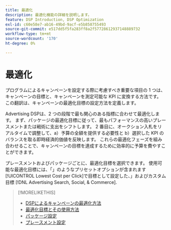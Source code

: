 ```yaml
---
title: 最適化
description: 最適化機能の詳細を説明します。
feature: DSP Introduction, DSP Optimization
exl-id: c60e58e7-ab16-49bd-9acf-e5b858755493
source-git-commit: e517dd5f5fa283ff8a2f57728612937148889732
workflow-type: tm+mt
source-wordcount: '170'
ht-degree: 0%

---
```


# 最適化

プログラムによるキャンペーンを設定する際に考慮すべき重要な項目の 1 つは、キャンペーンの目標と、キャンペーンを測定可能な KPI に変換する方法です。 この翻訳は、キャンペーンの最適化目標の設定方法を定義します。

Advertising DSPは、2 つの段階で最も関心のある指標に合わせて最適化します。 まず、パッケージの最適化目標に従って、最もパフォーマンスの高いプレースメントまたは戦術に支出をシフトします。 2 番目に、オークション入札をリアルタイムで調整して、a）予算の全額を提供する必要性と b）選択した KPI のバランスを取る即時経済的価値を反映します。 これらの最適化フェーズを組み合わせることで、キャンペーンの目標を達成するために効率的に予算を費やすことができます。

プレースメントおよびパッケージごとに、最適化目標を選択できます。 使用可能な最適化目標には、「」のようなプリセットオプションが含まれます[!UICONTROL Lowest Cost per Click]で目標として設定した、」およびカスタム目標 [!DNL Advertising Search, Social, & Commerce].

>[!MORELIKETHIS]
>
> * [DSPによるキャンペーンの最適化方法](/help/dsp/optimization/optimization-how-dsp-optimizes-campaigns.md)
>* [最適化目標とその使用方法](/help/dsp/optimization/optimization-goals.md)
>* [パッケージ設定](/help/dsp/campaign-management/packages/package-settings.md)
>* [プレースメント設定](/help/dsp/campaign-management/placements/placement-settings.md)
